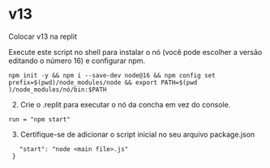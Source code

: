# v13
Colocar v13 na replit

Execute este script no shell para instalar o nó (você pode escolher a versão editando o número 16) e configurar npm.


``` npm init -y && npm i --save-dev node@16 && npm config set prefix=$(pwd)/node_modules/node && export PATH=$(pwd )/node_modules/nó/bin:$PATH ```

2. Crie o .replit para executar o nó da concha em vez do console.

```run = "npm start"```

3. Certifique-se de adicionar o script inicial no seu arquivo package.json
 ```"scripts": {
    "start": "node <main file>.js"
  }
